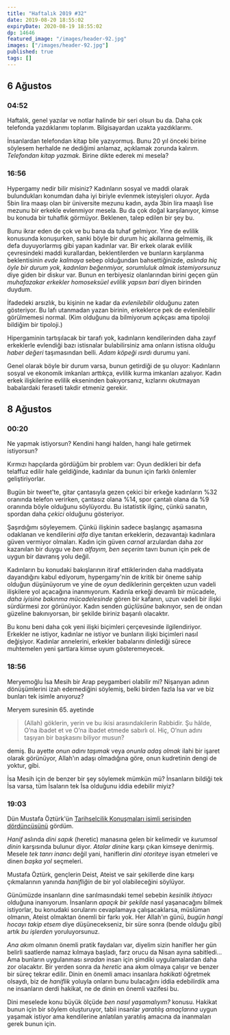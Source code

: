 ```yaml
---
title: "Haftalık 2019 #32"
date: 2019-08-20 18:55:02
expiryDate: 2020-08-19 18:55:02
dp: 14646
featured_image: "/images/header-92.jpg"
images: ["/images/header-92.jpg"]
published: true
tags: []
---
```




## 6 Ağustos

### 04:52

Haftalık, genel yazılar ve notlar halinde bir seri olsun bu da. Daha çok
telefonda yazdıklarımı toplarım. Bilgisayardan uzakta yazdıklarımı.

İnsanlardan telefondan kitap bile yazıyormuş. Bunu 20 yıl önceki birine söylesem
herhalde ne dediğimi anlamaz, açıklamak zorunda kalırım. *Telefondan kitap
yazmak.* Birine dikte ederek mi mesela?

### 16:56

Hypergamy nedir bilir misiniz? Kadınların sosyal ve maddi olarak bulundukları
konumdan daha iyi biriyle evlenmek isteyişleri oluyor. Ayda 5bin lira maaşı olan
bir üniversite mezunu kadın, ayda 3bin lira maaşlı lise mezunu bir erkekle
evlenmiyor mesela. Bu da çok doğal karşılanıyor, kimse bu konuda bir tuhaflık
görmüyor. Beklenen, talep edilen bir şey bu.

Bunu ikrar eden de çok ve bu bana da tuhaf gelmiyor. Yine de evlilik konusunda
konuşurken, sanki böyle bir durum hiç akıllarına gelmemiş, ilk defa
duyuyorlarmış gibi yapan kadınlar var. Bir erkek olarak evlilik çevresindeki
maddi kurallardan, beklentilerden ve bunların karşılanma beklentisinin *evde
kalmaya* sebep olduğundan bahsettiğinizde, *aslında hiç öyle bir durum yok,
kadınları beğenmiyor, sorumluluk almak istemiyorsunuz* diye giden bir diskur
var. Bunun en terbiyesiz olanlarından birini geçen gün *muhafazakar erkekler
homoseksüel evlilik yapsın bari* diyen birinden duydum.

İfadedeki arsızlık, bu kişinin ne kadar da *evlenilebilir* olduğunu zaten
gösteriyor. Bu lafı utanmadan yazan birinin, erkeklerce pek de evlenilebilir
görülmemesi normal. (Kim olduğunu da bilmiyorum açıkçası ama tipoloji bildiğim
bir tipoloji.)

Hipergaminin tartışılacak bir tarafı yok, kadınların kendilerinden daha zayıf
erkeklerle evlendiği bazı istisnalar bulabilirsiniz ama onların istisna olduğu
*haber değeri* taşımasından belli. *Adam köpeği ısırdı* durumu yani.

Genel olarak böyle bir durum varsa, bunun getirdiği de şu oluyor: Kadınların
sosyal ve ekonomik imkanları arttıkça, evlilik kurma imkanları azalıyor. Kadın
erkek ilişkilerine evlilik ekseninden bakıyorsanız, kızlarını okutmayan
babalardaki feraseti takdir etmeniz gerekir.

## 8 Ağustos

### 00:20

Ne yapmak istiyorsun? Kendini hangi halden, hangi hale getirmek istiyorsun?

Kırmızı hapçılarda gördüğüm bir problem var: Oyun dedikleri bir defa telaffuz
edilir hale geldiğinde, kadınlar da bunun için farklı önlemler geliştiriyorlar.

Bugün bir tweet'te, gitar çantasıyla gezen çekici bir erkeğe kadınların %32
oranında telefon verirken, çantasız olana %14, spor çantalı olana da %9 oranında
böyle olduğunu söylüyordu. Bu istatistik ilginç, çünkü sanatın, spordan daha
*çekici* olduğunu gösteriyor.

Şaşırdığımı söyleyemem. Çünkü ilişkinin sadece başlangıç aşamasına odaklanan ve
kendilerini *alfa* diye tanıtan erkeklerin, dezavantajı kadınlara güven vermiyor
olmaları. Kadın için güven *carnal* arzulardan daha zor kazanılan bir duygu ve
*ben alfayım, ben seçerim* tavrı bunun için pek de uygun bir davranış yolu
değil.

Kadınların bu konudaki bakışlarının itiraf ettiklerinden daha maddiyata
dayandığını kabul ediyorum, hypergamy'nin de kritik bir öneme sahip olduğun
düşünüyorum ve yine de *oyun* dediklerinin gerçekten uzun vadeli ilişkilere yol
açacağına inanmıyorum. Kadınla erkeği devamlı bir mücadele, *daha iyisine
bakınma mücadelesinde* gören bir kafanın, uzun vadeli bir ilişki sürdürmesi zor
görünüyor. Kadın senden *güçlüsüne* bakınıyor, sen de ondan güzeline
bakınıyorsan, bir şekilde biriniz başarılı olacaktır.

Bu konu beni daha çok yeni ilişki biçimleri çerçevesinde ilgilendiriyor.
Erkekler ne istiyor, kadınlar ne istiyor ve bunların ilişki biçimleri nasıl
değişiyor. Kadınlar annelerini, erkekler babalarını dinlediği sürece muhtemelen
yeni şartlara kimse uyum gösteremeyecek.

### 18:56

Meryemoğlu İsa Mesih bir Arap peygamberi olabilir mi? Nişanyan adının
dönüşümlerini izah edemediğini söylemiş, belki birden fazla İsa var ve biz
bunları tek isimle anıyoruz?

Meryem suresinin 65. ayetinde

> (Allah) göklerin, yerin ve bu ikisi arasındakilerin Rabbidir. Şu hâlde, O’na
> ibadet et ve O’na ibadet etmede sabırlı ol. Hiç, O’nun adını taşıyan bir
> başkasını biliyor musun?

demiş. Bu ayette *onun adını taşımak* veya *onunla adaş olmak* ilahi bir işaret
olarak görünüyor, Allah'ın adaşı olmadığına göre, onun kudretinin dengi de
yoktur, gibi.

İsa Mesih için de benzer bir şey söylemek mümkün mü? İnsanların bildiği tek İsa
varsa, tüm İsaların tek İsa olduğunu iddia edebilir miyiz?

### 19:03

Dün Mustafa Öztürk'ün [Tarihselcilik Konuşmaları isimli serisinden
dördüncüsünü](https://www.youtube.com/watch?v=PJ8S3MOwtD0)
gördüm.

*Hanif* aslında *dini sapık* (heretic) manasına gelen bir kelimedir ve *kurumsal
dinin* karşısında bulunur diyor. *Atalar dinine* karşı çıkan kimseye denirmiş.
Mesele *tek tanrı inancı* değil yani, haniflerin *dini otoriteye* isyan etmeleri
ve dinen *başka yol* seçmeleri. 

Mustafa Öztürk, gençlerin Deist, Ateist ve sair şekillerde dine karşı
çıkmalarının yanında *hanifliğin* de bir yol olabileceğini söylüyor. 

Günümüzde insanların dine sarılmasındaki temel sebebin *kesinlik ihtiyacı*
olduğuna inanıyorum. İnsanların *apaçık bir şekilde* nasıl yaşanacağını bilmek
istiyorlar, bu konudaki sorularını cevaplamaya çalışacaklarsa, müslüman olmanın,
Ateist olmaktan önemli bir farkı yok. Her Allah'ın günü, *bugün hangi hocayı
takip etsem* diye düşünecekseniz, bir süre sonra (bende olduğu gibi) artık *bu
işlerden* yoruluyorsunuz. 

*Ana akım* olmanın önemli pratik faydaları var, diyelim sizin hanifler her gün
belirli saatlerde namaz kılmaya başladı, farz orucu da Nisan ayına sabitledi...
Ama bunların uygulanması *sıradan* insan için şimdiki uygulamalardan daha zor
olacaktır. Bir yerden sonra da *heretic* ana akım olmaya çalışır ve benzer bir
süreç tekrar edilir. Dinin en önemli amacı insanlara *hakikati* öğretmek
olsaydı, biz de *haniflik* yoluyla onların bunu bulacağını iddia edebilirdik ama
ne insanların derdi hakikat, ne de dinin en önemli vazifesi bu. 

Dini meselede konu büyük ölçüde *ben nasıl yaşamalıyım?* konusu. Hakikat bunun
için bir söylem oluşturuyor, tabii insanlar *yaratılış amaçlarına* uygun yaşamak
istiyor ama kendilerine anlatılan yaratılış amacına da inanmaları gerek bunun için. 

